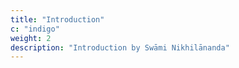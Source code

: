 ```yaml
---
title: "Introduction"
c: "indigo"
weight: 2
description: "Introduction by Swāmi Nikhilānanda"
---
```


